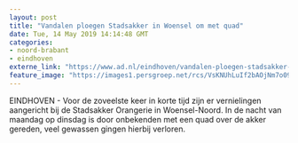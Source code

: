 ```yaml
---
layout: post
title: "Vandalen ploegen Stadsakker in Woensel om met quad"
date: Tue, 14 May 2019 14:14:48 GMT
categories: 
- noord-brabant 
- eindhoven 
externe_link: "https://www.ad.nl/eindhoven/vandalen-ploegen-stadsakker-in-woensel-om-met-quad~a6a17af3/"
feature_image: "https://images1.persgroep.net/rcs/VsKNUhLuIf2bAOjNm7o09tzO7wE/diocontent/148357708/_fitwidth/400/?appId=21791a8992982cd8da851550a453bd7f&quality=0.7"
---
```


EINDHOVEN - Voor de zoveelste keer in korte tijd zijn er vernielingen aangericht bij de Stadsakker Orangerie in Woensel-Noord. In de nacht van maandag op dinsdag is door onbekenden met een quad over de akker gereden, veel gewassen gingen hierbij verloren.
